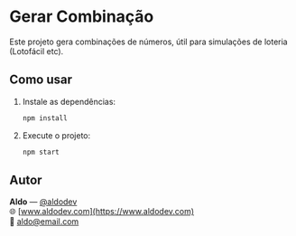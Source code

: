 # Gerar Combinação

Este projeto gera combinações de números, útil para simulações de loteria (Lotofácil etc).

## Como usar

1. Instale as dependências:
   ```bash
   npm install
   ```

2. Execute o projeto:
   ```bash
   npm start
   ```

## Autor
**Aldo** — [@aldodev](https://github.com/aldodev)  
🌐 [www.aldodev.com](https://www.aldodev.com)  
📧 aldo@email.com